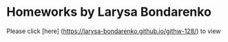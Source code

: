 # Homeworks by Larysa Bondarenko
Please click [here] (https://larysa-bondarenko.github.io/githw-128/) to view